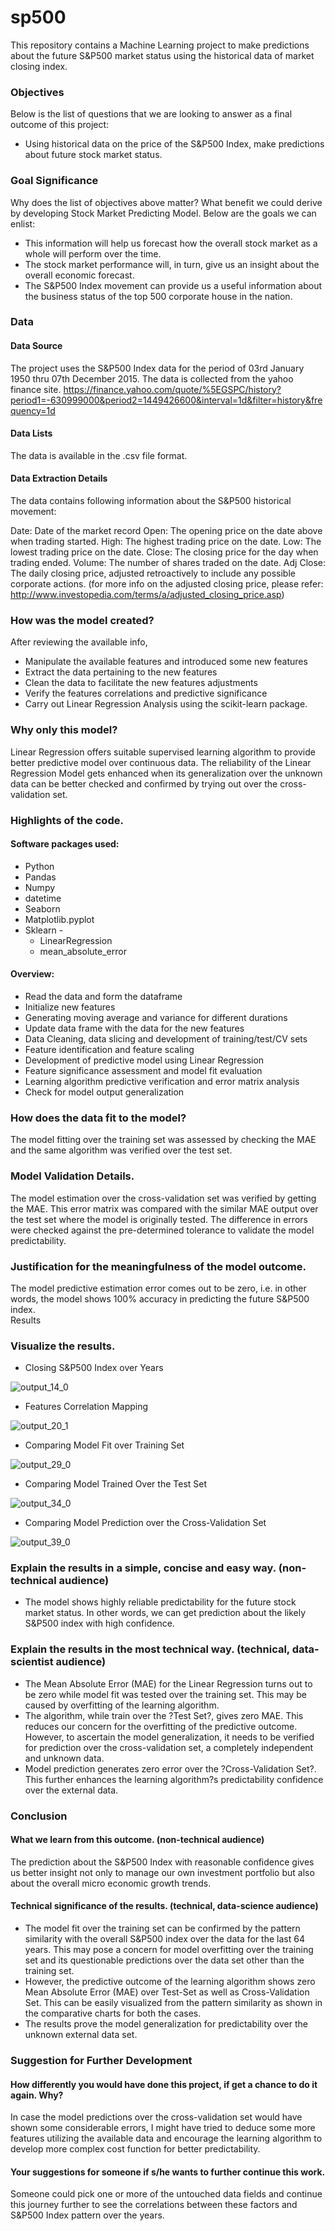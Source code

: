 # sp500
This repository contains a Machine Learning project to make predictions about the future S&amp;P500 market status using the historical data of market closing index.

### Objectives

Below is the list of questions that we are looking to answer as a final outcome of this project:

* Using historical data on the price of the S&P500 Index, make predictions about future stock market status.

### Goal Significance

Why does the list of objectives above matter? What benefit we could derive by developing Stock Market Predicting Model. Below are the goals we can enlist: 

* This information will help us forecast how the overall stock market as a whole will perform over the time. 
* The stock market performance will, in turn, give us an insight about the overall economic forecast.
* The S&P500 Index movement can provide us a useful information about the business status of the top 500 corporate house in the nation. 

### Data

#### Data Source

The project uses the S&P500 Index data for the period of 03rd January 1950 thru 07th December 2015. The data is collected from the yahoo finance site. 
https://finance.yahoo.com/quote/%5EGSPC/history?period1=-630999000&period2=1449426600&interval=1d&filter=history&frequency=1d

#### Data Lists

The data is available in the .csv file format. 

#### Data Extraction Details

The data contains following information about the S&P500 historical movement:

Date: 	Date of the market record 
Open: 	The opening price on the date above when trading started.
High: 	The highest trading price on the date.
Low: 	The lowest trading price on the date.
Close: 	The closing price for the day when trading ended.
Volume: 	The number of shares traded on the date.
Adj Close: The daily closing price, adjusted retroactively to include any possible corporate actions. 
(for more info on the adjusted closing price, please refer: http://www.investopedia.com/terms/a/adjusted_closing_price.asp)

### How was the model created?

After reviewing the available info, 

* Manipulate the available features and introduced some new features 
* Extract the data pertaining to the new features 
* Clean the data to facilitate the new features adjustments
* Verify the features correlations and predictive significance
* Carry out Linear Regression Analysis using the scikit-learn package.

### Why only this model? 

Linear Regression offers suitable supervised learning algorithm to provide better predictive model over continuous data. The reliability of the Linear Regression Model gets enhanced when its generalization over the unknown data can be better checked and confirmed by trying out over the cross-validation set. 

### Highlights of the code. 

#### Software packages used:  

* Python
* Pandas
* Numpy
* datetime
* Seaborn
* Matplotlib.pyplot
* Sklearn - 
	* LinearRegression
	* mean_absolute_error

#### Overview:

* Read the data and form the dataframe
* Initialize new features
* Generating moving average and variance for different durations
* Update data frame with the data for the new features
* Data Cleaning, data slicing and development of training/test/CV sets
* Feature identification and feature scaling 
* Development of predictive model using Linear Regression
* Feature significance assessment and model fit evaluation
* Learning algorithm predictive verification and error matrix analysis
* Check for model output generalization

### How does the data fit to the model? 

The model fitting over the training set was assessed by checking the MAE and the same algorithm was verified over the test set.

### Model Validation Details. 
		
The model estimation over the cross-validation set was verified by getting the MAE. This error matrix was compared with the similar MAE output over the test set where the model is originally tested. The difference in errors were checked against the pre-determined tolerance to validate the model predictability. 

### Justification for the meaningfulness of the model outcome. 

The model predictive estimation error comes out to be zero, i.e. in other words, the model shows 100% accuracy in predicting the future S&P500 index.	
Results
	
### Visualize the results.

* Closing S&P500 Index over Years

![output_14_0](https://user-images.githubusercontent.com/33802087/40487706-9eeb7d72-5f82-11e8-8ede-80e422262205.png)

* Features Correlation Mapping

![output_20_1](https://user-images.githubusercontent.com/33802087/40487707-9f5baf2a-5f82-11e8-8c7b-c8f50285a462.png)

* Comparing Model Fit over Training Set

![output_29_0](https://user-images.githubusercontent.com/33802087/40487709-9f9e11e4-5f82-11e8-9f8e-665223859c12.png)

* Comparing Model Trained Over the Test Set

![output_34_0](https://user-images.githubusercontent.com/33802087/40487710-9fdf64b4-5f82-11e8-9951-490db5159c9a.png)

* Comparing Model Prediction over the Cross-Validation Set

![output_39_0](https://user-images.githubusercontent.com/33802087/40487711-a0279978-5f82-11e8-9ce8-f17c62ef8dae.png)


### Explain the results in a simple, concise and easy way. (non-technical audience)

* The model shows highly reliable predictability for the future stock market status. In other words, we can get prediction about the likely S&P500 index with high confidence. 

### Explain the results in the most technical way. (technical, data-scientist audience)

* The Mean Absolute Error (MAE) for the Linear Regression turns out to be zero while model fit was tested over the training set. This may be caused by overfitting of the learning algorithm. 
* The algorithm, while train over the ?Test Set?, gives zero MAE. This reduces our concern for the overfitting of the predictive outcome. However, to ascertain the model generalization, it needs to be verified for prediction over the cross-validation set, a completely independent and unknown data. 
* Model prediction generates zero error over the ?Cross-Validation Set?. This further enhances the learning algorithm?s predictability confidence over the external data. 

### Conclusion
	
#### What we learn from this outcome. (non-technical audience)

The prediction about the S&P500 Index with reasonable confidence gives us better insight not only to manage our own investment portfolio but also about the overall micro economic growth trends. 

#### Technical significance of the results. (technical, data-science audience)

* The model fit over the training set can be confirmed by the pattern similarity with the overall S&P500 index over the data for the last 64 years. This may pose a concern for model overfitting over the training set and its questionable predictions over the data set other than the training set.
* However, the predictive outcome of the learning algorithm shows zero Mean Absolute Error (MAE) over Test-Set as well as Cross-Validation Set. This can be easily visualized from the pattern similarity as shown in the comparative charts for both the cases.
* The results prove the model generalization for predictability over the unknown external data set.

### Suggestion for Further Development

#### How differently you would have done this project, if get a chance to do it again. Why?
In case the model predictions over the cross-validation set would have shown some considerable errors, I might have tried to deduce some more features utilizing the available data and encourage the learning algorithm to develop more complex cost function for better predictability. 
	
#### Your suggestions for someone if s/he wants to further continue this work. 
Someone could pick one or more of the untouched data fields and continue this journey further to see the correlations between these factors and S&P500 Index pattern over the years.


